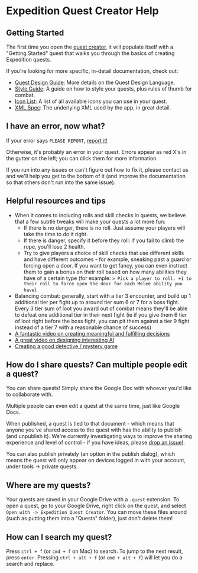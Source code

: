 # Expedition Quest Creator Help

## Getting Started

The first time you open the [quest creator](https://quests.expeditiongame.com), it will populate itself with a "Getting Started" quest that walks you through the basics of creating Expedition quests.

If you're looking for more specific, in-detail documentation, check out:

* [Quest Design Guide](qdl_guide.md): More details on the Quest Design Language.
* [Style Guide](style_guide.md): A guide on how to style your quests, plus rules of thumb for combat.
* [Icon List](https://github.com/expeditionrpg/expedition-art#icons): A list of all available icons you can use in your quest.
* [XML Spec](quest_spec.md): The underlying XML used by the app, in great detail.

## I have an error, now what?

If your error says `PLEASE REPORT`, [report it!](https://github.com/ExpeditionRPG/expedition-quest-creator/issues/new)

Otherwise, it's probably an error in your quest. Errors appear as red X's in the gutter on the left; you can click them for more information.

If you run into any issues or can't figure out how to fix it, please contact us and we'll help you get to the bottom of it (and improve the documentation so that others don't run into the same issue).

## Helpful resources and tips

* When it comes to including rolls and skill checks in quests, we believe that a few subtle tweaks will make your quests a lot more fun:
  * If there is no danger, there is no roll. Just assume your players will take the time to do it right.
  * If there is danger, specify it before they roll: if you fail to climb the rope, you'll lose 2 health.
  * Try to give players a choice of skill checks that use different skills and have different outcomes - for example, sneaking past a guard or forcing open a door. If you want to get fancy, you can even instruct them to gain a bonus on their roll based on how many abilities they have of a certain type (for example: `> Pick a player to roll. +1 to their roll to force open the door for each Melee ability you have`).
* Balancing combat: generally, start with a tier 3 encounter, and build up 1 additional tier per fight up to around tier sum 6 or 7 for a boss fight. Every 3 tier sum of loot you award out of combat means they'll be able to defeat one additional tier in their next fight (ie if you give them 6 tier of loot right before the boss fight, you can pit them against a tier 9 fight instead of a tier 7 with a reasonable chance of success)
* [A fantastic video on creating meaningful and fulfilling decisions](http://www.gdcvault.com/play/1023346/Choice-Consequence-and)
* [A great video on designing interesting AI](https://www.youtube.com/watch?v=9bbhJi0NBkk)
* [Creating a good detective / mystery game](https://youtu.be/gwV_mA2cv_0)

## How do I share quests? Can multiple people edit a quest?

You can share quests! Simply share the Google Doc with whoever you'd like to collaborate with.

Multiple people can even edit a quest at the same time, just like Google Docs.

When published, a quest is tied to that document - which means that anyone you've shared access to the quest with has the ability to publish (and unpublish it). We're currently investigating ways to improve the sharing experience and level of control - if you have ideas, please [drop an issue!](https://github.com/Fabricate-IO/expedition-quest-ide/issues/new).

You can also publish privately (an option in the publish dialog), which means the quest will only appear on devices logged in with your account, under tools -> private quests.

## Where are my quests?

Your quests are saved in your Google Drive with a `.quest` extension. To open a quest, go to your Google Drive, right click on the quest, and select `Open with -> Expedition Quest Creator`. You can move these files around (such as putting them into a "Quests" folder), just don't delete them!

## How can I search my quest?

Press `ctrl + f` (or `cmd + f` on Mac) to search. To jump to the nest result, press `enter`. Pressing `ctrl + alt + f` (or `cmd + alt + f`) will let you do a search and replace.
